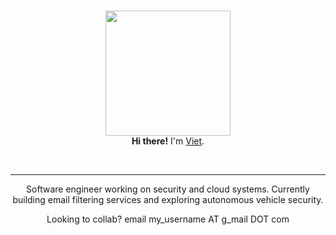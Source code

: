 <p align="center">
  <br />
  <img src="https://media4.giphy.com/media/v1.Y2lkPTc5MGI3NjExaHo0ODByaXJzbG9jemYyYXN6aHd5NmpteGwyeHpzNWxiNWJxcjlydSZlcD12MV9pbnRlcm5hbF9naWZfYnlfaWQmY3Q9Zw/GeimqsH0TLDt4tScGw/giphy.gif" width="200">
  <br />
  <strong>Hi there!</strong>
  I'm <a href="https://github.com/vietngyn">Viet</a>.
</p>
<br /><hr />

<p align="center">
  Software engineer working on security and cloud systems. Currently building email filtering services and exploring autonomous vehicle security.
</p>

<p align="center">
  Looking to collab? email my_username AT g_mail DOT com
</p>
